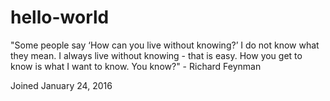 # hello-world
"Some people say ‘How can you live without knowing?’ I do not know what they mean. I always live without knowing - that is easy. How you get to know is what I want to know. You know?" - Richard Feynman

Joined January 24, 2016

